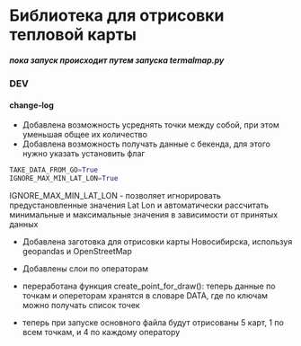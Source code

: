 # Библиотека для отрисовки тепловой карты

##### пока запуск происходит путем запуска termalmap.py
### DEV 
#### change-log
- Добавлена возможность усреднять точки между собой, при этом уменьшая общее их количество
- Добавлена возможность получать данные с бекенда, для этого нужно указать установить флаг
```python
TAKE_DATA_FROM_GO=True
IGNORE_MAX_MIN_LAT_LON=True
```
IGNORE_MAX_MIN_LAT_LON - позволяет игнорировать предустановленные значения Lat Lon и автоматически рассчитать минимальные и максимальные значения в зависимости от принятых данных

- Добавлена заготовка для отрисовки карты Новосибирска, используя geopandas и OpenStreetMap

- Добавлены слои по операторам
- переработана функция create_point_for_draw(): теперь данные по точкам и опереторам хранятся в словаре DATA, где по ключам можно получать список точек
- теперь при запуске основного файла будут отрисованы 5 карт, 1 по всем точкам, и 4 по каждому оператору
